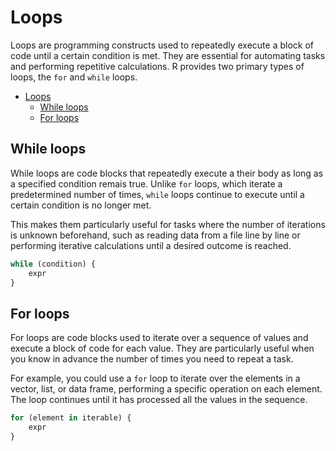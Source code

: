 # Loops

Loops are programming constructs used to repeatedly execute a block of code until a certain condition is met. They are essential for automating tasks and performing repetitive calculations. R provides two primary types of loops, the `for` and `while` loops.

- [Loops](#loops)
  - [While loops](#while-loops)
  - [For loops](#for-loops)

## While loops

While loops are code blocks that repeatedly execute a their body as long as a specified condition remais true. Unlike `for` loops, which iterate a predetermined number of times, `while` loops continue to execute until a certain condition is no longer met.

This makes them particularly useful for tasks where the number of iterations is unknown beforehand, such as reading data from a file line by line or performing iterative calculations until a desired outcome is reached.

```R
while (condition) {
    expr
}
```

## For loops

For loops are code blocks used to iterate over a sequence of values and execute a block of code for each value. They are particularly useful when you know in advance the number of times you need to repeat a task.

For example, you could use a `for` loop to iterate over the elements in a vector, list, or data frame, performing a specific operation on each element. The loop continues until it has processed all the values in the sequence.

```R
for (element in iterable) {
    expr
}
```
